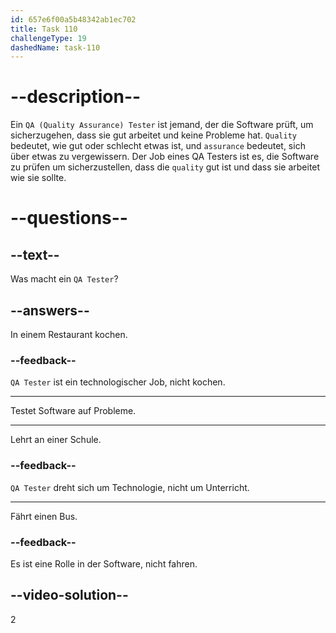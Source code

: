 ```yaml
---
id: 657e6f00a5b48342ab1ec702
title: Task 110
challengeType: 19
dashedName: task-110
---
```


# --description--

Ein `QA (Quality Assurance) Tester` ist jemand, der die Software prüft, um sicherzugehen, dass sie gut arbeitet und keine Probleme hat. `Quality` bedeutet, wie gut oder schlecht etwas ist, und `assurance` bedeutet, sich über etwas zu vergewissern. Der Job eines QA Testers ist es, die Software zu prüfen um sicherzustellen, dass die `quality` gut ist und dass sie arbeitet wie sie sollte.

# --questions--

## --text--

Was macht ein `QA Tester`?

## --answers--

In einem Restaurant kochen.

### --feedback--

`QA Tester` ist ein technologischer Job, nicht kochen.

---

Testet Software auf Probleme.

---

Lehrt an einer Schule.

### --feedback--

`QA Tester` dreht sich um Technologie, nicht um Unterricht.

---

Fährt einen Bus.

### --feedback--

Es ist eine Rolle in der Software, nicht fahren.

## --video-solution--

2
